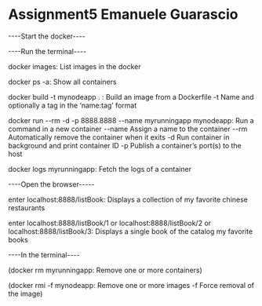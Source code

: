 # Assignment5 Emanuele Guarascio

----Start the docker----

----Run the terminal----

docker images: List images in the docker

docker ps -a: Show all containers

docker build -t mynodeapp . : Build an image from a Dockerfile -t Name and optionally a tag in the ‘name:tag’ format

docker run --rm -d -p 8888.8888 --name myrunningapp mynodeapp: Run a command in a new container --name Assign a name to the container --rm Automatically remove the container when it exits -d Run container in background and print container ID -p Publish a container’s port(s) to the host

docker logs myrunningapp: Fetch the logs of a container

----Open the browser-----

enter localhost:8888/listBook: Displays a collection of my favorite chinese restaurants

enter localhost:8888/listBook/1 or localhost:8888/listBook/2 or localhost:8888/listBook/3: Displays a single book of the catalog my favorite books

----In the terminal----

(docker rm myrunningapp: Remove one or more containers)

(docker rmi -f mynodeapp: Remove one or more images -f Force removal of the image)
